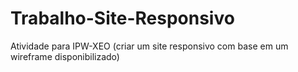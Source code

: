 # Trabalho-Site-Responsivo
Atividade para IPW-XEO (criar um site responsivo com base em um wireframe disponibilizado)
